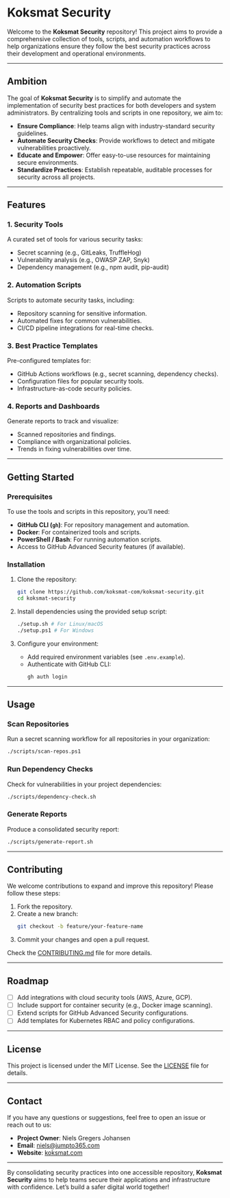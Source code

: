 # Koksmat Security

Welcome to the **Koksmat Security** repository! This project aims to provide a comprehensive collection of tools, scripts, and automation workflows to help organizations ensure they follow the best security practices across their development and operational environments.

---

## **Ambition**

The goal of **Koksmat Security** is to simplify and automate the implementation of security best practices for both developers and system administrators. By centralizing tools and scripts in one repository, we aim to:

- **Ensure Compliance**: Help teams align with industry-standard security guidelines.
- **Automate Security Checks**: Provide workflows to detect and mitigate vulnerabilities proactively.
- **Educate and Empower**: Offer easy-to-use resources for maintaining secure environments.
- **Standardize Practices**: Establish repeatable, auditable processes for security across all projects.

---

## **Features**

### **1. Security Tools**

A curated set of tools for various security tasks:

- Secret scanning (e.g., GitLeaks, TruffleHog)
- Vulnerability analysis (e.g., OWASP ZAP, Snyk)
- Dependency management (e.g., npm audit, pip-audit)

### **2. Automation Scripts**

Scripts to automate security tasks, including:

- Repository scanning for sensitive information.
- Automated fixes for common vulnerabilities.
- CI/CD pipeline integrations for real-time checks.

### **3. Best Practice Templates**

Pre-configured templates for:

- GitHub Actions workflows (e.g., secret scanning, dependency checks).
- Configuration files for popular security tools.
- Infrastructure-as-code security policies.

### **4. Reports and Dashboards**

Generate reports to track and visualize:

- Scanned repositories and findings.
- Compliance with organizational policies.
- Trends in fixing vulnerabilities over time.

---

## **Getting Started**

### **Prerequisites**

To use the tools and scripts in this repository, you’ll need:

- **GitHub CLI (`gh`)**: For repository management and automation.
- **Docker**: For containerized tools and scripts.
- **PowerShell / Bash**: For running automation scripts.
- Access to GitHub Advanced Security features (if available).

### **Installation**

1. Clone the repository:

   ```bash
   git clone https://github.com/koksmat-com/koksmat-security.git
   cd koksmat-security
   ```

2. Install dependencies using the provided setup script:

   ```bash
   ./setup.sh # For Linux/macOS
   ./setup.ps1 # For Windows
   ```

3. Configure your environment:
   - Add required environment variables (see `.env.example`).
   - Authenticate with GitHub CLI:
     ```bash
     gh auth login
     ```

---

## **Usage**

### **Scan Repositories**

Run a secret scanning workflow for all repositories in your organization:

```bash
./scripts/scan-repos.ps1
```

### **Run Dependency Checks**

Check for vulnerabilities in your project dependencies:

```bash
./scripts/dependency-check.sh
```

### **Generate Reports**

Produce a consolidated security report:

```bash
./scripts/generate-report.sh
```

---

## **Contributing**

We welcome contributions to expand and improve this repository! Please follow these steps:

1. Fork the repository.
2. Create a new branch:
   ```bash
   git checkout -b feature/your-feature-name
   ```
3. Commit your changes and open a pull request.

Check the [CONTRIBUTING.md](CONTRIBUTING.md) file for more details.

---

## **Roadmap**

- [ ] Add integrations with cloud security tools (AWS, Azure, GCP).
- [ ] Include support for container security (e.g., Docker image scanning).
- [ ] Extend scripts for GitHub Advanced Security configurations.
- [ ] Add templates for Kubernetes RBAC and policy configurations.

---

## **License**

This project is licensed under the MIT License. See the [LICENSE](LICENSE) file for details.

---

## **Contact**

If you have any questions or suggestions, feel free to open an issue or reach out to us:

- **Project Owner**: Niels Gregers Johansen
- **Email**: [niels@jumpto365.com](mailto:niels@jumpto365.com)
- **Website**: [koksmat.com](https://koksmat.com)

---

By consolidating security practices into one accessible repository, **Koksmat Security** aims to help teams secure their applications and infrastructure with confidence. Let’s build a safer digital world together!
